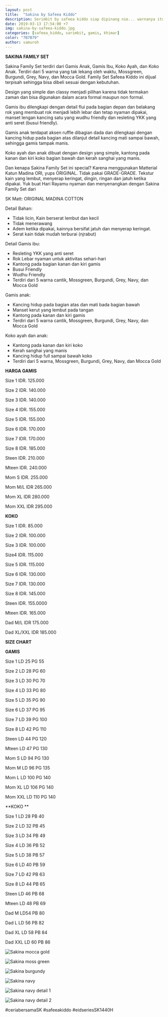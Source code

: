 ```yaml
---
layout: post
title:  "Sakina by Safeea Kiddo"
description: Serimbit by safeea kiddo siap dipinang nie... warnanya itu tuuuh bikin mau semua pesaan. Hehe
date: 2019-03-13 17:54:00 +7
img: sakina-by-safeea-kiddo.jpg
categories: [safeea_kiddo, sarimbit, gamis, khimar]
color: "7B7B79"
author: samuroh
---
```


**SAKINA FAMILY SET**

Sakina Family Set terdiri dari Gamis Anak, Gamis Ibu, Koko Ayah, dan Koko Anak. Terdiri dari 5 warna yang tak lekang oleh waktu, Mossgreen, Burgundi, Grey, Navy, dan Mocca Gold. Family Set Safeea Kiddo ini dijual terpisah sehingga bisa dibeli sesuai dengan kebutuhan.

Design yang simple dan classy menjadi pilihan karena tidak termakan zaman dan bisa digunakan dalam acara formal maupun non formal.

Gamis ibu dilengkapi dengan detail flui pada bagian depan dan belakang rok yang membuat rok menjadi lebih lebar dan tetap nyaman dipakai, manset lengan kancing satu yang wudhu friendly dan resleting YKK yang anti seret (busui friendly).

Gamis anak terdapat aksen ruffle dibagian dada dan dilengkapi dengan kancing hidup pada bagian atas dilanjut detail kancing mati sampai bawah, sehingga gamis tampak manis.

Koko ayah dan anak dibuat dengan design yang simple, kantong pada kanan dan kiri koko bagian bawah dan kerah sanghai yang manis.

Dan kenapa Sakina Family Set ini special? Karena menggunakan Matterial Katun Madina ORI, yups ORIGINAL. Tidak pakai GRADE-GRADE. Tekstur kain yang lembut, menyerap keringat, dingin, ringan dan jatuh ketika dipakai. Yuk buat Hari Rayamu nyaman dan menyenangkan dengan Sakina Family Set dari 

SK Matt: ORIGINAL MADINA COTTON

Detail Bahan:
- Tidak licin, Kain berserat lembut dan kecil
- Tidak menerawang 
- Adem ketika dipakai, kainnya bersifat jatuh dan menyerap keringat.
- Serat kain tidak mudah terburai (njrabut)

Detail Gamis ibu:
-	Resleting YKK yang anti seret
-	Rok Lebar  nyaman untuk aktivitas sehari-hari
-	Kantong pada bagian kanan dan kiri gamis
-	Busui Friendly 
-	Wudhu Friendly
-	Terdiri dari 5 warna cantik, Mossgreen, Burgundi, Grey, Navy, dan Mocca Gold

Gamis anak:
-	Kancing hidup pada bagian atas dan mati bada bagian bawah
-	Manset kerut yang lembut pada tangan
-	Kantong pada kanan dan kiri gamis
-	Terdiri dari 5 warna cantik, Mossgreen, Burgundi, Grey, Navy, dan Mocca Gold

Koko ayah dan anak:
-	Kantong pada kanan dan kiri koko
-	Kerah sanghai yang manis
-	Kancing hidup full sampai bawah koko
-	Terdiri dari 5 warna, Mossgreen, Burgundi, Grey, Navy, dan Mocca Gold

**HARGA GAMIS**

Size 1 IDR. 125.000

Size 2 IDR. 140.000

Size 3 IDR. 140.000

Size 4 IDR. 155.000

Size 5 IDR. 155.000

Size 6 IDR. 170.000

Size 7 IDR. 170.000

Size 8 IDR. 185.000

Steen IDR. 210.000

Mteen IDR. 240.000

Mom S IDR. 255.000

Mom M/L IDR 265.000

Mom XL IDR 280.000

Mom XXL IDR 295.000


**KOKO**

Size 1 IDR. 85.000

Size 2 IDR. 100.000

Size 3 IDR. 100.000

Size4 IDR. 115.000

Size 5 IDR. 115.000

Size 6 IDR. 130.000

Size 7 IDR. 130.000

Size 8 IDR. 145.000

Steen IDR. 155.0000

Mteen IDR. 165.000

Dad M/L IDR 175.000

Dad XL/XXL IDR 185.000


**SIZE CHART**

**GAMIS**

Size 1  LD 25 PG 55

Size 2 LD 28 PG 60

Size 3 LD 30 PG 70

Size 4 LD 33 PG 80

Size 5 LD 35 PG 90

Size 6 LD 37 PG 95

Size 7  LD 39 PG 100

Size 8 LD 42 PG 110

Steen LD 44 PG 120

Mteen LD 47 PG 130

Mom S LD 94 PG 130

Mom M LD 96 PG 135

Mom L LD 100 PG 140

Mom XL LD 106 PG 140

Mom XXL LD 110 PG 140

**KOKO **

Size 1 LD 28 PB 40

Size 2 LD 32 PB 45

Size 3 LD 34 PB 49

Size 4 LD 36 PB 52

Size 5 LD 38 PB 57

Size 6 LD 40 PB 59

Size 7 LD 42 PB 63

Size 8 LD 44 PB 65

Steen LD 46 PB 68

Mteen LD 48 PB 69

Dad M LD54 PB 80

Dad L LD 56 PB 82

Dad XL LD 58 PB 84

Dad XXL LD 60 PB 86

![Sakina mocca gold](https://scontent-sin2-2.xx.fbcdn.net/v/t1.0-9/54522698_2137345889891826_1677176736153862144_n.jpg?_nc_cat=110&_nc_ht=scontent-sin2-2.xx&oh=a673879fb44a52d609d3c9b4204a03c4&oe=5D4CCB3A)

![Sakina moss green](https://scontent-sin2-2.xx.fbcdn.net/v/t1.0-9/54217256_2137345929891822_3012363909634981888_n.jpg?_nc_cat=107&_nc_ht=scontent-sin2-2.xx&oh=36aa9cdc6c221eaab9302869b5225664&oe=5D4E07BE)

![Sakina burgundy](https://scontent-sin2-2.xx.fbcdn.net/v/t1.0-9/54190722_2137345973225151_1637297801601744896_n.jpg?_nc_cat=110&_nc_ht=scontent-sin2-2.xx&oh=5e2934a7358a16c8be7137fc1b64f2ec&oe=5D19977D)

![Sakina navy](https://scontent-sin2-2.xx.fbcdn.net/v/t1.0-9/53753617_2137346006558481_1197318517121089536_n.jpg?_nc_cat=100&_nc_ht=scontent-sin2-2.xx&oh=bc6831babf7af526afab43a33a2d8b19&oe=5D2390E5)

![Sakina navy detail 1](https://scontent-sin2-2.xx.fbcdn.net/v/t1.0-9/54279254_2137346066558475_2757180699780841472_n.jpg?_nc_cat=110&_nc_ht=scontent-sin2-2.xx&oh=9130128e7d9c73dd0235d9fe20bca26f&oe=5D4FDB80)

![Sakina navy detail 2](https://scontent-sin2-2.xx.fbcdn.net/v/t1.0-9/53692828_2137346103225138_417206942675501056_n.jpg?_nc_cat=110&_nc_ht=scontent-sin2-2.xx&oh=f7a01035906f15c95bcf0f0379a7a5a6&oe=5D4E87AC)

#ceriabersamaSK
#safeeakiddo
#eidseriesSK1440H

